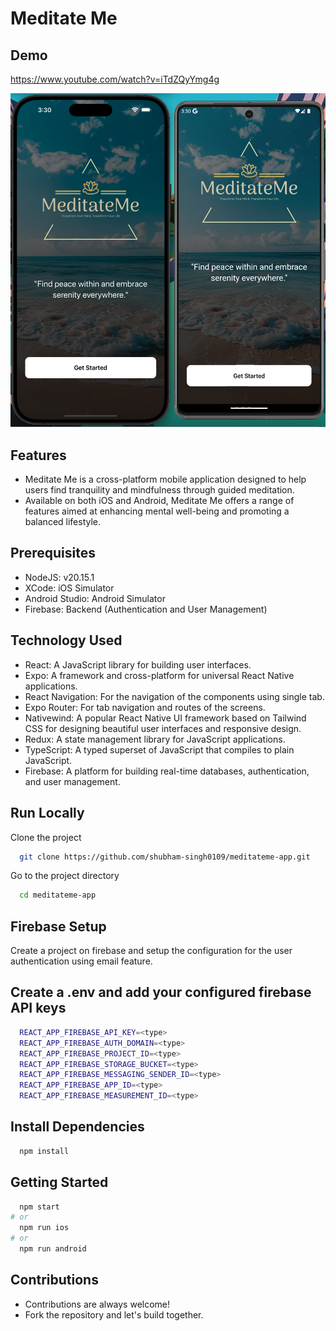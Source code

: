 # Meditate Me

## Demo
https://www.youtube.com/watch?v=iTdZQyYmg4g

![Demo Image](assets/pic09.png)

## Features
- Meditate Me is a cross-platform mobile application designed to help users find tranquility and mindfulness through guided meditation. 
- Available on both iOS and Android, Meditate Me offers a range of features aimed at enhancing mental well-being and promoting a balanced lifestyle.

## Prerequisites

- NodeJS: v20.15.1
- XCode: iOS Simulator
- Android Studio: Android Simulator
- Firebase: Backend (Authentication and User Management)

## Technology Used

- React: A JavaScript library for building user interfaces.
- Expo: A framework and cross-platform for universal React Native applications.
- React Navigation: For the navigation of the components using single tab.
- Expo Router: For tab navigation and routes of the screens.
- Nativewind: A popular React Native UI framework based on Tailwind CSS for designing beautiful user interfaces and responsive design.
- Redux: A state management library for JavaScript applications.
- TypeScript: A typed superset of JavaScript that compiles to plain JavaScript.
- Firebase: A platform for building real-time databases, authentication, and user management.

## Run Locally

Clone the project

```bash
  git clone https://github.com/shubham-singh0109/meditateme-app.git
```

Go to the project directory

```bash
  cd meditateme-app
```

## Firebase Setup

Create a project on firebase and setup the configuration for the user authentication using email feature.

## Create a .env and add your configured firebase API keys

```bash
  REACT_APP_FIREBASE_API_KEY=<type>
  REACT_APP_FIREBASE_AUTH_DOMAIN=<type>
  REACT_APP_FIREBASE_PROJECT_ID=<type>
  REACT_APP_FIREBASE_STORAGE_BUCKET=<type>
  REACT_APP_FIREBASE_MESSAGING_SENDER_ID=<type>
  REACT_APP_FIREBASE_APP_ID=<type>
  REACT_APP_FIREBASE_MEASUREMENT_ID=<type>
```

## Install Dependencies

```bash
  npm install
```

## Getting Started

```bash
  npm start
# or
  npm run ios
# or
  npm run android
```

## Contributions

- Contributions are always welcome!
- Fork the repository and let's build together.


